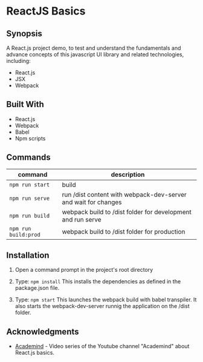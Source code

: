 
# ReactJS Basics

## Synopsis

A React.js project demo, to test and understand the fundamentals and advance concepts of this javascript UI library and related technologies, including: 

- React.js
- JSX
- Webpack

## Built With

- React.js
- Webpack
- Babel
- Npm scripts

## Commands

command | description
--- | ---
`npm run start`| build
`npm run serve`| run /dist content with webpack-dev-server and wait for changes
`npm run build`| webpack build to /dist folder for development and run serve
`npm run build:prod`| webpack build to /dist folder for production

## Installation

1) Open a command prompt in the project's root directory

2) Type: `npm install`
    This installs the dependencies as defined in the package.json file.

3) Type: `npm start`
    This launches the webpack build with babel transpiler. It also starts the webpack-dev-server runnig the application on the /dist folder.


## Acknowledgments

* [Academind](https://www.youtube.com/playlist?list=PL55RiY5tL51oyA8euSROLjMFZbXaV7skS) - Video series of the Youtube channel "Academind" about React.js basics.